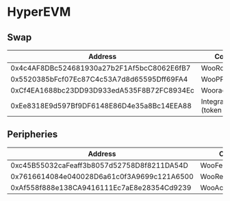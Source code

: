 # HyperEVM

## Swap

<table><thead><tr><th width="463">Address</th><th>Contract</th></tr></thead><tbody><tr><td>0x4c4AF8DBc524681930a27b2F1Af5bcC8062E6fB7</td><td>WooRouterV2</td></tr><tr><td>0x5520385bFcf07Ec87C4c53A7d8d65595Dff69FA4</td><td>WooPPV2</td></tr><tr><td>0xCf4EA1688bc23DD93D933edA535F8B72FC8934Ec</td><td>WooracleV2.1</td></tr><tr><td>0xEe8318E9d597Bf9DF6148E86D4e35a8Bc14EEA88</td><td>IntegrationHelper (token info)</td></tr></tbody></table>

## Peripheries

<table><thead><tr><th width="472">Address</th><th>Contract</th></tr></thead><tbody><tr><td>0xc45B55032caFeaff3b8057d52758D8f8211DA54D</td><td>WooFeeManager</td></tr><tr><td>0x7616614084e040028D6a61c0f3A9699c121A6500</td><td>WooRebateManager</td></tr><tr><td>0xAf558f888e138CA9416111Ec7aE8e28354Cd9239</td><td>WooAccessManager</td></tr></tbody></table>
